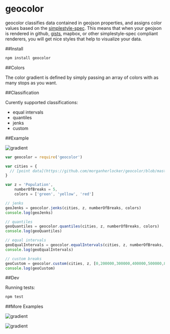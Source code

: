 geocolor
========

geocolor classifies data contained in geojson properties, and assigns color values based on the [simplestyle-spec](https://github.com/mapbox/simplestyle-spec/blob/master/1.1.0/README.md). This means that when your geojson is rendered in github, [gists](https://gist.github.com/morganherlocker/b963cc241018326f1d16), mapbox, or other simplestyle-spec compliant renderers, you will get nice styles that help to visualize your data.

##Install

```bash
npm install geocolor
```

##Colors

The color gradient is defined by simply passing an array of colors with as many stops as you want.

##Classification

Curently supported classifications:

- equal intervals
- quantiles
- jenks
- custom

##Example

![gradient](https://raw2.github.com/morganherlocker/geocolor/master/img/Screen%20Shot%202014-02-06%20at%203.55.30%20PM.jpg)

```js
var geocolor = require('geocolor')

var cities = {
  // [point data](https://github.com/morganherlocker/geocolor/blob/master/test/in/cities.geojson)
}

var z = 'Population',
    numberOfBreaks = 5,
    colors = ['green', 'yellow', 'red']

// jenks
geoJenks = geocolor.jenks(cities, z, numberOfBreaks, colors)
console.log(geoJenks)

// quantiles
geoQuantiles = geocolor.quantiles(cities, z, numberOfBreaks, colors)
console.log(geoQuantiles)

// equal intervals
geoEqualIntervals = geocolor.equalIntervals(cities, z, numberOfBreaks, colors)
console.log(geoEqualIntervals)

// custom breaks
geoCustom = geocolor.custom(cities, z, [0,200000,300000,400000,500000,800000,1000000,1000000000], colors)
console.log(geoCustom)
```

##Dev

Running tests:

```bash
npm test
```

##More Examples

![gradient](https://raw2.github.com/morganherlocker/geocolor/master/img/Screen%20Shot%202014-02-06%20at%203.13.09%20PM.jpg)

![gradient](https://raw2.github.com/morganherlocker/geocolor/master/img/Screen%20Shot%202014-02-06%20at%209.57.54%20AM.jpg)
